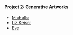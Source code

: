 #### Project 2: Generative Artworks

- [Michelle](https://taylorbf.github.io/michelle/GenArt2/)
- [Liz Keiser](https://ekeiser11.github.io/planetGenerator/)
- [Eve](http://evebee.github.io/shootingstars/)
